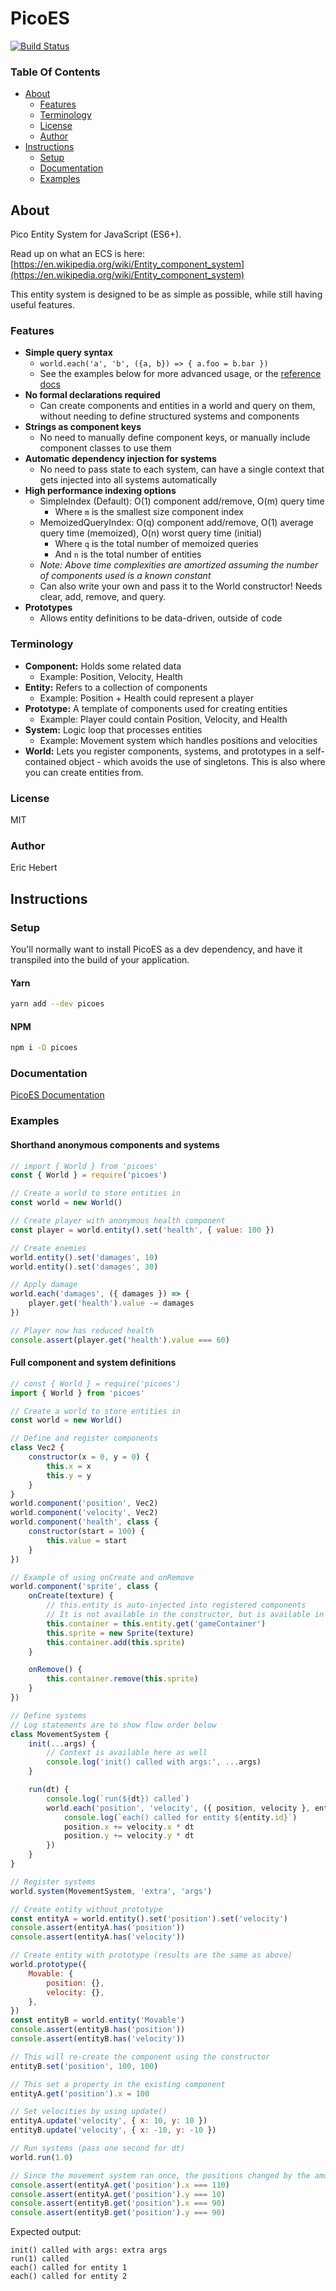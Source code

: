 # PicoES

[![Build Status](https://travis-ci.org/ayebear/picoes.svg?branch=master)](https://travis-ci.org/ayebear/picoes)

### Table Of Contents

-   [About](#about)
    -   [Features](#features)
    -   [Terminology](#terminology)
    -   [License](#license)
    -   [Author](#author)
-   [Instructions](#instructions)
    -   [Setup](#setup)
    -   [Documentation](#documentation)
    -   [Examples](#examples)

## About

Pico Entity System for JavaScript (ES6+).

Read up on what an ECS is here: [https://en.wikipedia.org/wiki/Entity_component_system](https://en.wikipedia.org/wiki/Entity_component_system)

This entity system is designed to be as simple as possible, while still having useful features.

### Features

-   **Simple query syntax**
    -   `world.each('a', 'b', ({a, b}) => { a.foo = b.bar })`
	-   See the examples below for more advanced usage, or the [reference docs](https://ayebear.com/picoes/class/src/world.js~World.html#instance-method-each)
-   **No formal declarations required**
    -   Can create components and entities in a world and query on them, without needing to define structured systems and components
-   **Strings as component keys**
    -   No need to manually define component keys, or manually include component classes to use them
-   **Automatic dependency injection for systems**
    -   No need to pass state to each system, can have a single context that gets injected into all systems automatically
-   **High performance indexing options**
    -   SimpleIndex (Default): O(1) component add/remove, O(m) query time
        -   Where `m` is the smallest size component index
    -   MemoizedQueryIndex: O(q) component add/remove, O(1) average query time (memoized), O(n) worst query time (initial)
        -   Where `q` is the total number of memoized queries
        -   And `n` is the total number of entities
    -   _Note: Above time complexities are amortized assuming the number of components used is a known constant_
    -   Can also write your own and pass it to the World constructor! Needs clear, add, remove, and query.
-   **Prototypes**
    -   Allows entity definitions to be data-driven, outside of code

### Terminology

-   **Component:** Holds some related data
    -   Example: Position, Velocity, Health
-   **Entity:** Refers to a collection of components
    -   Example: Position + Health could represent a player
-   **Prototype:** A template of components used for creating entities
    -   Example: Player could contain Position, Velocity, and Health
-   **System:** Logic loop that processes entities
    -   Example: Movement system which handles positions and velocities
-   **World:** Lets you register components, systems, and prototypes in a self-contained object - which avoids the use of singletons. This is also where you can create entities from.

### License

MIT

### Author

Eric Hebert

## Instructions

### Setup

You'll normally want to install PicoES as a dev dependency, and have it transpiled into the build of your application.

#### Yarn

```bash
yarn add --dev picoes
```

#### NPM

```bash
npm i -D picoes
```

### Documentation

[PicoES Documentation](https://ayebear.com/picoes)

### Examples

#### Shorthand anonymous components and systems

```javascript
// import { World } from 'picoes'
const { World } = require('picoes')

// Create a world to store entities in
const world = new World()

// Create player with anonymous health component
const player = world.entity().set('health', { value: 100 })

// Create enemies
world.entity().set('damages', 10)
world.entity().set('damages', 30)

// Apply damage
world.each('damages', ({ damages }) => {
	player.get('health').value -= damages
})

// Player now has reduced health
console.assert(player.get('health').value === 60)
```

#### Full component and system definitions

```javascript
// const { World } = require('picoes')
import { World } from 'picoes'

// Create a world to store entities in
const world = new World()

// Define and register components
class Vec2 {
	constructor(x = 0, y = 0) {
		this.x = x
		this.y = y
	}
}
world.component('position', Vec2)
world.component('velocity', Vec2)
world.component('health', class {
	constructor(start = 100) {
		this.value = start
	}
})

// Example of using onCreate and onRemove
world.component('sprite', class {
	onCreate(texture) {
		// this.entity is auto-injected into registered components
		// It is not available in the constructor, but is available in onCreate
		this.container = this.entity.get('gameContainer')
		this.sprite = new Sprite(texture)
		this.container.add(this.sprite)
	}

	onRemove() {
		this.container.remove(this.sprite)
	}
})

// Define systems
// Log statements are to show flow order below
class MovementSystem {
	init(...args) {
		// Context is available here as well
		console.log('init() called with args:', ...args)
	}

	run(dt) {
		console.log(`run(${dt}) called`)
		world.each('position', 'velocity', ({ position, velocity }, entity) => {
			console.log(`each() called for entity ${entity.id}`)
			position.x += velocity.x * dt
			position.y += velocity.y * dt
		})
	}
}

// Register systems
world.system(MovementSystem, 'extra', 'args')

// Create entity without prototype
const entityA = world.entity().set('position').set('velocity')
console.assert(entityA.has('position'))
console.assert(entityA.has('velocity'))

// Create entity with prototype (results are the same as above)
world.prototype({
	Movable: {
		position: {},
		velocity: {},
	},
})
const entityB = world.entity('Movable')
console.assert(entityB.has('position'))
console.assert(entityB.has('velocity'))

// This will re-create the component using the constructor
entityB.set('position', 100, 100)

// This set a property in the existing component
entityA.get('position').x = 100

// Set velocities by using update()
entityA.update('velocity', { x: 10, y: 10 })
entityB.update('velocity', { x: -10, y: -10 })

// Run systems (pass one second for dt)
world.run(1.0)

// Since the movement system ran once, the positions changed by the amount of their velocity
console.assert(entityA.get('position').x === 110)
console.assert(entityA.get('position').y === 10)
console.assert(entityB.get('position').x === 90)
console.assert(entityB.get('position').y === 90)
```

Expected output:

```
init() called with args: extra args
run(1) called
each() called for entity 1
each() called for entity 2
```
